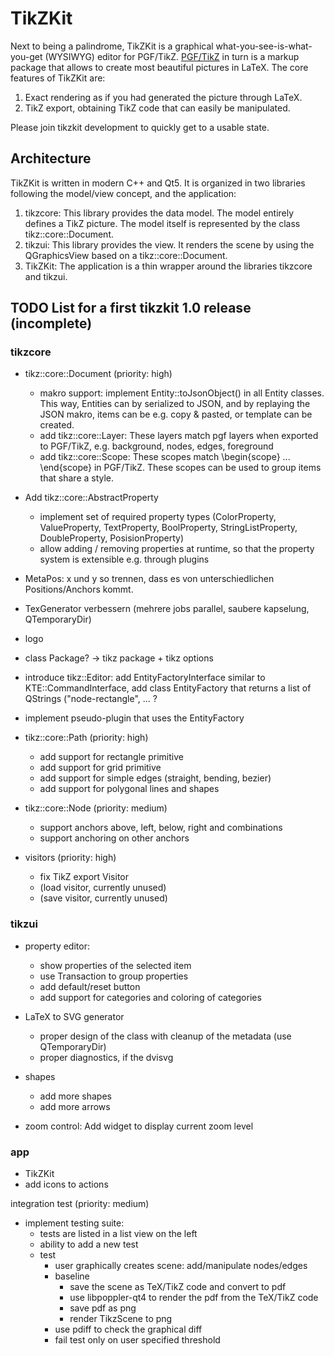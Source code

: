 # TikZKit

Next to being a palindrome, TikZKit is a graphical what-you-see-is-what-you-get
(WYSIWYG) editor for PGF/TikZ. [PGF/TikZ](http://www.texample.net/tikz/examples/all/)
in turn is a markup package that allows to create most beautiful pictures in LaTeX.
The core features of TikZKit are:
1. Exact rendering as if you had generated the picture through LaTeX.
2. TikZ export, obtaining TikZ code that can easily be manipulated.

Please join tikzkit development to quickly get to a usable state.

## Architecture

TikZKit is written in modern C++ and Qt5.
It is organized in two libraries following the model/view concept, and the application:
1. tikzcore: This library provides the data model. The model entirely defines a
   TikZ picture. The model itself is represented by the class tikz::core::Document.
2. tikzui: This library provides the view. It renders the scene by using the
   QGraphicsView based on a tikz::core::Document.
3. TikZKit: The application is a thin wrapper around the libraries tikzcore and
   tikzui.

## TODO List for a first tikzkit 1.0 release (incomplete)

### tikzcore
- tikz::core::Document (priority: high)
  - makro support: implement Entity::toJsonObject() in all Entity classes. This
    way, Entities can by serialized to JSON, and by replaying the JSON makro,
    items can be e.g. copy & pasted, or template can be created.
  - add tikz::core::Layer: These layers match pgf layers when exported to PGF/TikZ, e.g.
    background, nodes, edges, foreground
  - add tikz::core::Scope: These scopes match \begin{scope} ... \end{scope} in
    PGF/TikZ. These scopes can be used to group items that share a style.

- Add tikz::core::AbstractProperty
  - implement set of required property types (ColorProperty, ValueProperty,
    TextProperty, BoolProperty, StringListProperty, DoubleProperty, PosisionProperty)
  - allow adding / removing properties at runtime, so that the property system
    is extensible e.g. through plugins

- MetaPos: x und y so trennen, dass es von unterschiedlichen Positions/Anchors kommt.
- TexGenerator verbessern (mehrere jobs parallel, saubere kapselung, QTemporaryDir)
- logo
- class Package? -> tikz package + tikz options
- introduce tikz::Editor: add EntityFactoryInterface similar to
  KTE::CommandInterface, add class EntityFactory that returns a list of
  QStrings ("node-rectangle", ... ?
- implement pseudo-plugin that uses the EntityFactory

- tikz::core::Path (priority: high)
  - add support for rectangle primitive
  - add support for grid primitive
  - add support for simple edges (straight, bending, bezier)
  - add support for polygonal lines and shapes

- tikz::core::Node (priority: medium)
  - support anchors above, left, below, right and combinations
  - support anchoring on other anchors

- visitors (priority: high)
  - fix TikZ export Visitor
  - (load visitor, currently unused)
  - (save visitor, currently unused)

### tikzui

- property editor:
  - show properties of the selected item
  - use Transaction to group properties
  - add default/reset button
  - add support for categories and coloring of categories

- LaTeX to SVG generator
  - proper design of the class with cleanup of the metadata (use QTemporaryDir)
  - proper diagnostics, if the dvisvg 

- shapes
  - add more shapes
  - add more arrows

- zoom control: Add widget to display current zoom level

### app
- TikZKit
- add icons to actions

integration test (priority: medium)
- implement testing suite:
  - tests are listed in a list view on the left
  - ability to add a new test
  - test
    - user graphically creates scene: add/manipulate nodes/edges
    - baseline
      - save the scene as TeX/TikZ code and convert to pdf
      - use libpoppler-qt4 to render the pdf from the TeX/TikZ code
      - save pdf as png
      - render TikzScene to png
    - use pdiff to check the graphical diff
    - fail test only on user specified threshold

<!--- kate: space-indent on; indent-width 2; -->
